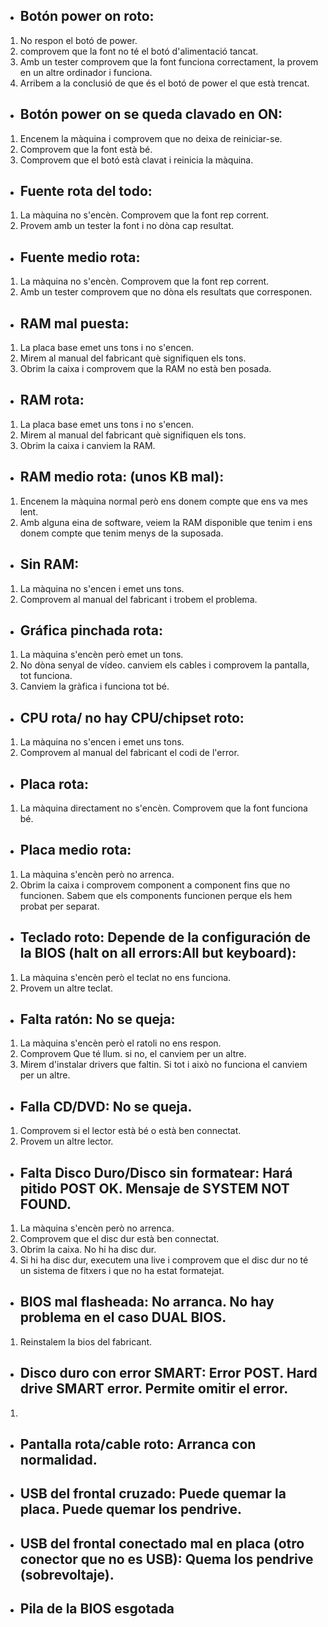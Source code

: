 * ## Botón power on roto:
1. No respon el botó de power.
2. comprovem que la font no té el botó d'alimentació tancat.
3. Amb un tester comprovem que la font funciona correctament, la provem en un altre ordinador i funciona.
4. Arribem a la conclusió de que és el botó de power el que està trencat.
* ## Botón power on se queda clavado en ON:
1. Encenem la màquina i comprovem que no deixa de reiniciar-se.
2. Comprovem que la font està bé.
3. Comprovem que el botó està clavat i reinicia la màquina.
* ## Fuente rota del todo:
1. La màquina no s'encèn. Comprovem que la font rep corrent.
2. Provem amb un tester la font i no dòna cap resultat.
* ## Fuente medio rota:
1. La màquina no s'encèn. Comprovem que la font rep corrent.
2. Amb un tester comprovem que no dòna els resultats que corresponen.
* ## RAM mal puesta:
1. La placa base emet uns tons i no s'encen.
2. Mirem al manual del fabricant què signifiquen els tons.
3. Obrim la caixa i comprovem que la RAM no està ben posada.
* ## RAM rota:
1. La placa base emet uns tons i no s'encen.
2. Mirem al manual del fabricant què signifiquen els tons.
3. Obrim la caixa i canviem la RAM.
* ## RAM medio rota: (unos KB mal):
1. Encenem la màquina normal però ens donem compte que ens va mes lent.
2. Amb alguna eina de software, veiem la RAM disponible que tenim i ens donem compte que tenim menys de la suposada.
* ## Sin RAM:
1. La màquina no s'encen i emet uns tons.
2. Comprovem al manual del fabricant i trobem el problema.
* ## Gráfica pinchada rota:
1. La màquina s'encèn però emet un tons.
2. No dòna senyal de vídeo. canviem els cables i comprovem la pantalla, tot funciona.
3. Canviem la gràfica i funciona tot bé.
* ## CPU rota/ no hay CPU/chipset roto:
1. La màquina no s'encen i emet uns tons.
2. Comprovem al manual del fabricant el codi de l'error.
* ## Placa rota:
1. La màquina directament no s'encèn. Comprovem que la font funciona bé.
* ## Placa medio rota:
1. La màquina s'encèn però no arrenca.
2. Obrim la caixa i comprovem component a component fins que no funcionen. Sabem que els components funcionen perque els hem probat per separat.
* ## Teclado roto: Depende de la configuración de la BIOS (halt on all errors:All but keyboard):
1. La màquina s'encèn però el teclat no ens funciona.
2. Provem un altre teclat.
* ## Falta ratón: No se queja:
1. La màquina s'encèn però el ratoli no ens respon.
2. Comprovem Que té llum. si no, el canviem per un altre.
3. Mirem d'instalar drivers que faltin. Si tot i això no funciona el canviem per un altre.
* ## Falla CD/DVD: No se queja.
1. Comprovem si el lector està bé o està ben connectat.
2. Provem un altre lector.
* ## Falta Disco Duro/Disco sin formatear: Hará pitido POST OK. Mensaje de SYSTEM NOT FOUND.
1. La màquina s'encèn però no arrenca.
2. Comprovem que el disc dur està ben connectat.
  1. Obrim la caixa. No hi ha disc dur.
3. Si hi ha disc dur, executem una live i comprovem que el disc dur no té un sistema de fitxers i que no ha estat formatejat.
* ## BIOS mal flasheada: No arranca. No hay problema en el caso DUAL BIOS.
1. Reinstalem la bios del fabricant.
* ## Disco duro con error SMART: Error POST. Hard drive SMART error. Permite omitir el error.
1. 
* ## Pantalla rota/cable roto: Arranca con normalidad.
* ## USB del frontal cruzado: Puede quemar la placa. Puede quemar los pendrive.
* ## USB del frontal conectado mal en placa (otro conector que no es USB): Quema los pendrive (sobrevoltaje).
* ## Pila de la BIOS esgotada
